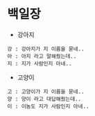 # 백일장



- 강아지

```
강 : 강아지가 지 이름을 묻네..
아 : 아지 라고 말해줬는데..
지 : 지가 사람인지 아네..
```



- 고양이

```
고 : 고양이가 지 이름을 묻네..
양 : 양이 라고 대답해줬는데..
이 : 이놈도 지가 사람인지 아네..
```

